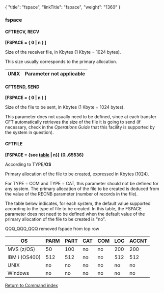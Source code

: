 {
    "title": "fspace",
    "linkTitle": "fspace",
    "weight": "1360"
}<span id="fspace"></span>

### fspace

<span id="fspace_CFTRECV"></span>

#### CFTRECV, RECV

****\[FSPACE = {** **0**
**| n } \]****

Size of the receiver file, in Kbytes
(1 Kbyte = 1024 bytes).

This size usually corresponds to the primary allocation.


| UNIX | Parameter not applicable |
| --- | --- |


<span id="fspace_CFTSEND"></span>

#### CFTSEND, SEND

**\[FSPACE = { 0
| n } \]**

Size of the file to be sent, in Kbytes (1 Kbyte = 1024 bytes).

This parameter does not usually need to be defined, since at each transfer
CFT automatically retrieves the size of the file it is going to send (if
necessary, check in the *Operations Guide* that this facility is
supported by the system in question).

<span id="fspace_CFTFILE"></span>

#### CFTFILE

**\[FSPACE
= {see [table](#FSPACE_Table) | n}\]**
**{0..65536}**

According to TYPE/**OS**

Primary allocation of the file to be created, expressed in Kbytes (1024).

For TYPE = COM and TYPE = CAT, this parameter should not be defined
for any system. The primary allocation of the file to be created is deduced
from the value of the RECNB parameter (number of records in the file).

The table below indicates, for each system, the default value supported
according to the type of file to be created. In this table, the FSPACE
parameter does not need to be defined when the default value of the primary
allocation of the file to be created is "no".

QQQ\_QQQ\_QQQ removed fspace from top row


| OS  | PARM  | PART  | CAT  | COM  | LOG  | ACCNT  |
| --- | --- | --- | --- | --- | --- | --- |
| MVS (z/OS) | 50  | 100  | no  | no  | 200  | 200  |
| IBM i (OS400)  | 512  | 512  | no  | no  | 512  | 512  |
| UNIX  | no  | no  | no  | no  | no  | no  |
| Windows | no  | no  | no  | no  | no  | no  |


[Return to Command index](../../)
